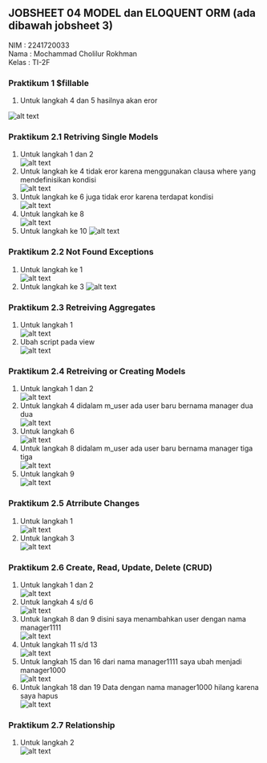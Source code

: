 
## JOBSHEET 04 MODEL dan ELOQUENT ORM (ada dibawah jobsheet 3)

NIM : 2241720033 <br>
Nama : Mochammad Cholilur Rokhman <br>
Kelas : TI-2F

### Praktikum 1 $fillable

1. Untuk langkah 4 dan 5 hasilnya akan eror

![alt text](image.png)

### Praktikum 2.1 Retriving Single Models

1. Untuk langkah 1 dan 2 <br>
   ![alt text](image-1.png)
2. Untuk langkah ke 4 tidak eror karena menggunakan clausa where yang mendefinisikan kondisi <br>
   ![alt text](image-2.png)
3. Untuk langkah ke 6 juga tidak eror karena terdapat kondisi <br>
   ![alt text](image-3.png)
4. Untuk langkah ke 8 <br>
   ![alt text](image-4.png)
5. Untuk langkah ke 10
   ![alt text](image-5.png)

### Praktikum 2.2 Not Found Exceptions

1. Untuk langkah ke 1 <br>
   ![alt text](image-1.png)
2. Untuk langkah ke 3
   ![alt text](image-7.png)

### Praktikum 2.3 Retreiving Aggregates

1. Untuk langkah 1 <br>
   ![alt text](image-8.png)
2. Ubah script pada view <br>
   ![alt text](image-9.png)

### Praktikum 2.4 Retreiving or Creating Models

1. Untuk langkah 1 dan 2 <br>
   ![alt text](image-10.png)
2. Untuk langkah 4 didalam m_user ada user baru bernama manager dua dua <br>
   ![alt text](image-6.png)
3. Untuk langkah 6 <br>
   ![alt text](image-10.png)
4. Untuk langkah 8 didalam m_user ada user baru bernama manager tiga tiga <br>
   ![alt text](image-12.png)
5. Untuk langkah 9 <br>
   ![alt text](image-11.png)

### Praktikum 2.5 Atrribute Changes

1. Untuk langkah 1 <br>
   ![alt text](image-12.png)
2. Untuk langkah 3 <br>
   ![alt text](image-13.png)

### Praktikum 2.6 Create, Read, Update, Delete (CRUD)

1. Untuk langkah 1 dan 2 <br>
   ![alt text](image-14.png)
2. Untuk langkah 4 s/d 6 <br>
   ![alt text](image-15.png)
3. Untuk langkah 8 dan 9 disini saya menambahkan user dengan nama manager1111 <br>
   ![alt text](image-16.png)
4. Untuk langkah 11 s/d 13 <br>
  ![alt text](image-17.png)
5. Untuk langkah 15 dan 16 dari nama manager1111 saya ubah menjadi manager1000 <br>
  ![alt text](image-18.png)
6. Untuk langkah 18 dan 19 Data dengan nama manager1000 hilang karena saya hapus <br>
  ![alt text](image-19.png)

### Praktikum 2.7 Relationship

1. Untuk langkah 2 <br>
![alt text](image-20.png)